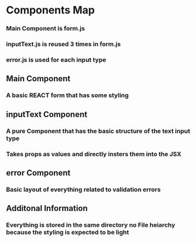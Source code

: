 # Components Map

### Main Component is form.js

### inputText.js is reused 3 times in form.js

### error.js is used for each input type

## Main Component

### A basic REACT form that has some styling

## inputText Component

### A pure Component that has the basic structure of the text input type

### Takes props as values and directly insters them into the JSX

## error Component

### Basic layout of everything related to validation errors

## Additonal Information

### Everything is stored in the same directory no File heiarchy because the styling is expected to be light
